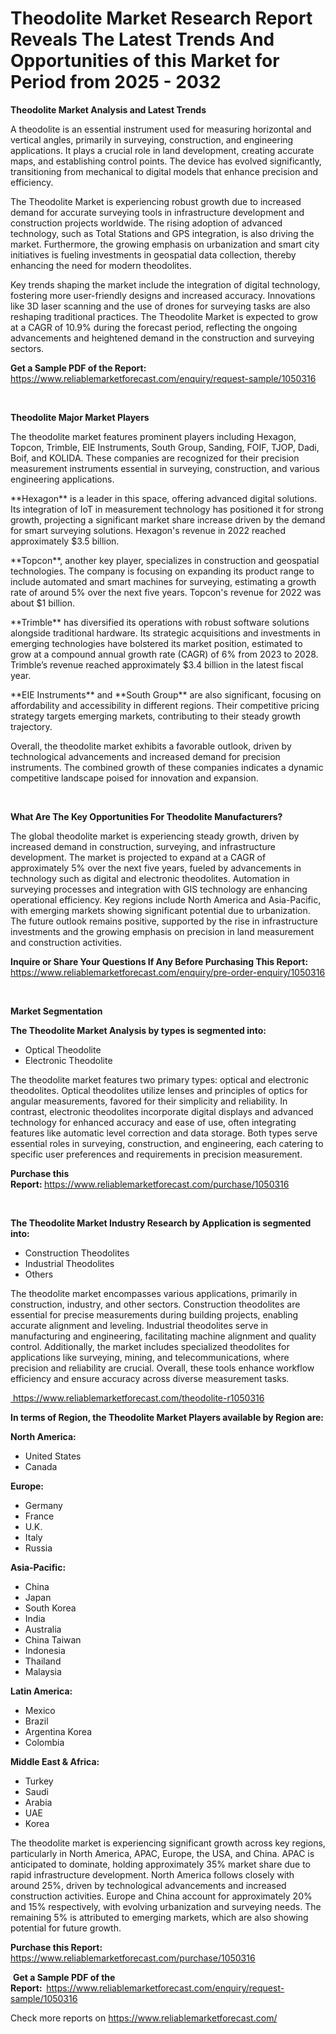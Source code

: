 <p><h1>Theodolite Market Research Report Reveals The Latest Trends And Opportunities of this Market for Period from 2025 - 2032</h1></p><p><strong>Theodolite Market Analysis and Latest Trends</strong></p>
<p><p>A theodolite is an essential instrument used for measuring horizontal and vertical angles, primarily in surveying, construction, and engineering applications. It plays a crucial role in land development, creating accurate maps, and establishing control points. The device has evolved significantly, transitioning from mechanical to digital models that enhance precision and efficiency.</p><p>The Theodolite Market is experiencing robust growth due to increased demand for accurate surveying tools in infrastructure development and construction projects worldwide. The rising adoption of advanced technology, such as Total Stations and GPS integration, is also driving the market. Furthermore, the growing emphasis on urbanization and smart city initiatives is fueling investments in geospatial data collection, thereby enhancing the need for modern theodolites.</p><p>Key trends shaping the market include the integration of digital technology, fostering more user-friendly designs and increased accuracy. Innovations like 3D laser scanning and the use of drones for surveying tasks are also reshaping traditional practices. The Theodolite Market is expected to grow at a CAGR of 10.9% during the forecast period, reflecting the ongoing advancements and heightened demand in the construction and surveying sectors.</p></p>
<p><strong>Get a Sample PDF of the Report:&nbsp;</strong> <a href="https://www.reliablemarketforecast.com/enquiry/request-sample/1050316?utm_campaign=2723&utm_medium=2&utm_source=Github&utm_content=ia&utm_term=11042025&utm_id=theodolite">https://www.reliablemarketforecast.com/enquiry/request-sample/1050316</a></p>
<p>&nbsp;</p>
<p><strong>Theodolite Major Market Players</strong></p>
<p><p>The theodolite market features prominent players including Hexagon, Topcon, Trimble, EIE Instruments, South Group, Sanding, FOIF, TJOP, Dadi, Boif, and KOLIDA. These companies are recognized for their precision measurement instruments essential in surveying, construction, and various engineering applications.</p><p>**Hexagon** is a leader in this space, offering advanced digital solutions. Its integration of IoT in measurement technology has positioned it for strong growth, projecting a significant market share increase driven by the demand for smart surveying solutions. Hexagon's revenue in 2022 reached approximately $3.5 billion.</p><p>**Topcon**, another key player, specializes in construction and geospatial technologies. The company is focusing on expanding its product range to include automated and smart machines for surveying, estimating a growth rate of around 5% over the next five years. Topcon's revenue for 2022 was about $1 billion.</p><p>**Trimble** has diversified its operations with robust software solutions alongside traditional hardware. Its strategic acquisitions and investments in emerging technologies have bolstered its market position, estimated to grow at a compound annual growth rate (CAGR) of 6% from 2023 to 2028. Trimble’s revenue reached approximately $3.4 billion in the latest fiscal year.</p><p>**EIE Instruments** and **South Group** are also significant, focusing on affordability and accessibility in different regions. Their competitive pricing strategy targets emerging markets, contributing to their steady growth trajectory.</p><p>Overall, the theodolite market exhibits a favorable outlook, driven by technological advancements and increased demand for precision instruments. The combined growth of these companies indicates a dynamic competitive landscape poised for innovation and expansion.</p></p>
<p>&nbsp;</p>
<p><strong>What Are The Key Opportunities For Theodolite Manufacturers?</strong></p>
<p><p>The global theodolite market is experiencing steady growth, driven by increased demand in construction, surveying, and infrastructure development. The market is projected to expand at a CAGR of approximately 5% over the next five years, fueled by advancements in technology such as digital and electronic theodolites. Automation in surveying processes and integration with GIS technology are enhancing operational efficiency. Key regions include North America and Asia-Pacific, with emerging markets showing significant potential due to urbanization. The future outlook remains positive, supported by the rise in infrastructure investments and the growing emphasis on precision in land measurement and construction activities.</p></p>
<p><strong>Inquire or Share Your Questions If Any Before Purchasing This Report:</strong> <a href="https://www.reliablemarketforecast.com/enquiry/pre-order-enquiry/1050316?utm_campaign=2723&utm_medium=2&utm_source=Github&utm_content=ia&utm_term=11042025&utm_id=theodolite">https://www.reliablemarketforecast.com/enquiry/pre-order-enquiry/1050316</a></p>
<p>&nbsp;</p>
<p><strong>Market Segmentation</strong></p>
<p><strong>The Theodolite Market Analysis by types is segmented into:</strong></p>
<p><ul><li>Optical Theodolite</li><li>Electronic Theodolite</li></ul></p>
<p><p>The theodolite market features two primary types: optical and electronic theodolites. Optical theodolites utilize lenses and principles of optics for angular measurements, favored for their simplicity and reliability. In contrast, electronic theodolites incorporate digital displays and advanced technology for enhanced accuracy and ease of use, often integrating features like automatic level correction and data storage. Both types serve essential roles in surveying, construction, and engineering, each catering to specific user preferences and requirements in precision measurement.</p></p>
<p><strong>Purchase this Report:&nbsp;</strong><a href="https://www.reliablemarketforecast.com/purchase/1050316?utm_campaign=2723&utm_medium=2&utm_source=Github&utm_content=ia&utm_term=11042025&utm_id=theodolite">https://www.reliablemarketforecast.com/purchase/1050316</a></p>
<p>&nbsp;</p>
<p><strong>The Theodolite Market Industry Research by Application is segmented into:</strong></p>
<p><ul><li>Construction Theodolites</li><li>Industrial Theodolites</li><li>Others</li></ul></p>
<p><p>The theodolite market encompasses various applications, primarily in construction, industry, and other sectors. Construction theodolites are essential for precise measurements during building projects, enabling accurate alignment and leveling. Industrial theodolites serve in manufacturing and engineering, facilitating machine alignment and quality control. Additionally, the market includes specialized theodolites for applications like surveying, mining, and telecommunications, where precision and reliability are crucial. Overall, these tools enhance workflow efficiency and ensure accuracy across diverse measurement tasks.</p></p>
<p><a href="https://www.reliablemarketforecast.com/theodolite-r1050316?utm_campaign=2723&utm_medium=2&utm_source=Github&utm_content=ia&utm_term=11042025&utm_id=theodolite">&nbsp;https://www.reliablemarketforecast.com/theodolite-r1050316</a></p>
<p><strong>In terms of Region, the Theodolite Market Players available by Region are:</strong></p>
<p>
    <p> <strong> North America: </strong>
        <ul>
            <li>United States</li>
            <li>Canada</li>
        </ul>
        </p> 
    <p> <strong> Europe: </strong>
        <ul>
            <li>Germany</li>
            <li>France</li>
            <li>U.K.</li>
            <li>Italy</li>
            <li>Russia</li>
        </ul>
        </p> 
    <p> <strong> Asia-Pacific: </strong>
        <ul>
            <li>China</li>
            <li>Japan</li>
            <li>South Korea</li>
            <li>India</li>
            <li>Australia</li>
            <li>China Taiwan</li>
            <li>Indonesia</li>
            <li>Thailand</li>
            <li>Malaysia</li>
        </ul>
        </p> 
    <p> <strong> Latin America: </strong>
        <ul>
            <li>Mexico</li>
            <li>Brazil</li>
            <li>Argentina Korea</li>
            <li>Colombia</li>
        </ul>
        </p> 
    <p> <strong> Middle East & Africa: </strong>
        <ul>
            <li>Turkey</li>
            <li>Saudi</li>
            <li>Arabia</li>
            <li>UAE</li>
            <li>Korea</li>
        </ul>
    </p>
    </p>
<p><p>The theodolite market is experiencing significant growth across key regions, particularly in North America, APAC, Europe, the USA, and China. APAC is anticipated to dominate, holding approximately 35% market share due to rapid infrastructure development. North America follows closely with around 25%, driven by technological advancements and increased construction activities. Europe and China account for approximately 20% and 15% respectively, with evolving urbanization and surveying needs. The remaining 5% is attributed to emerging markets, which are also showing potential for future growth.</p></p>
<p><strong>Purchase this Report: </strong><a href="https://www.reliablemarketforecast.com/purchase/1050316?utm_campaign=2723&utm_medium=2&utm_source=Github&utm_content=ia&utm_term=11042025&utm_id=theodolite">https://www.reliablemarketforecast.com/purchase/1050316</a></p>
<p>&nbsp;<strong>Get a Sample PDF of the Report:&nbsp;&nbsp;</strong><a href="https://www.reliablemarketforecast.com/enquiry/request-sample/1050316?utm_campaign=2723&utm_medium=2&utm_source=Github&utm_content=ia&utm_term=11042025&utm_id=theodolite">https://www.reliablemarketforecast.com/enquiry/request-sample/1050316</a></p>
<p><strong></strong></p>
<p>Check more reports on <a href="https://www.reliablemarketforecast.com/?utm_campaign=2723&utm_medium=2&utm_source=Github&utm_content=ia&utm_term=11042025&utm_id=theodolite">https://www.reliablemarketforecast.com/</a></p>
